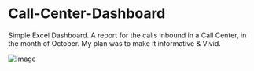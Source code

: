 # Call-Center-Dashboard
Simple Excel Dashboard.
A report for the calls inbound in a Call Center, in the month of October.
My plan was to make it informative & Vivid.

![image](https://github.com/Moh4mmedSuf/Call-Center-Dashboard/assets/133021629/70fc350a-a627-4036-abc6-1e32a6b1d311)

